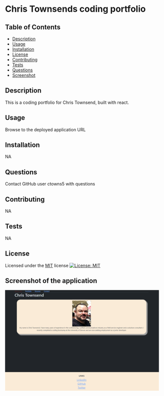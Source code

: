 
  # Chris Townsends coding portfolio

  ## Table of Contents
  - [Description](#Description)
  - [Usage](#Usage)
  - [Installation](#Installation)
  - [License](#License)
  - [Contributing](#Contributing)
  - [Tests](#Tests)
  - [Questions](#Questions)
  - [Screenshot](#Screenshot)

  ## Description
  This is a coding portfolio for Chris Townsend, built with react.

  ## Usage
  Browse to the deployed application URL

  ## Installation
  NA

  ## Questions
  Contact GitHub user ctowns5 with questions

  ## Contributing
  NA

  ## Tests
  NA

  ## License
  Licensed under the [MIT](https://opensource.org/licenses/MIT) license
  [![License: MIT](https://img.shields.io/badge/License-MIT-yellow.svg)](https://opensource.org/licenses/MIT)
  
  ## Screenshot of the application
   ![application](/src/assets/portfolio.png)
